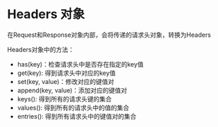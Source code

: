 # Headers 对象

在Request和Response对象内部，会将传递的请求头对象，转换为Headers

Headers对象中的方法：

- has(key)：检查请求头中是否存在指定的key值
- get(key): 得到请求头中对应的key值
- set(key, value)：修改对应的键值对
- append(key, value)：添加对应的键值对
- keys(): 得到所有的请求头键的集合
- values(): 得到所有的请求头中的值的集合
- entries(): 得到所有请求头中的键值对的集合

